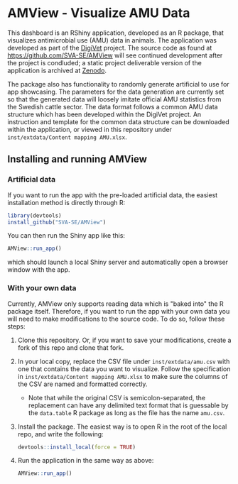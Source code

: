# AMView - Visualize AMU Data

This dashboard is an RShiny application, developed as an R package, that visualizes antimicrobial use (AMU) data in animals. The application
was developed as part of the [DigiVet](http://www.dcs.gla.ac.uk/~jenright/digivet_website/) project.
The source code as found at <https://github.com/SVA-SE/AMView> will see continued development after the project is condluded; a static project deliverable version of the application is archived at [Zenodo](https://zenodo.org/communities/digivet?q=&l=list&p=1&s=10&sort=newest).

 The package also has functionality to randomly generate artificial to use for app showcasing. The parameters for the data generation are currently set so that the generated data will loosely imitate official AMU statistics from the Swedish cattle sector. The data format follows a common AMU data structure which has been developed within the DigiVet project. An instruction and template for the common data structure can be downloaded within the application, or viewed in this repository under `inst/extdata/Content mapping AMU.xlsx`.

## Installing and running AMView

### Artificial data

If you want to run the app with the pre-loaded artificial data, the easiest installation method is directly through R:

``` r
library(devtools)
install_github("SVA-SE/AMView")
```

You can then run the Shiny app like this:

``` r
AMView::run_app()
```

which should launch a local Shiny server and automatically open a browser window with the app.

### With your own data

Currently, AMView only supports reading data which is "baked into" the R package itself. Therefore, if you want to run the app with your own data you will need to make modifications to the source code. To do so, follow these steps:

1. Clone this repository. Or, if you want to save your modifications, create a fork of this repo and clone that fork.

2. In your local copy, replace the CSV file under `inst/extdata/amu.csv` with one that contains the data you want to visualize. Follow the specification in `inst/extdata/Content mapping AMU.xlsx` to make sure the columns of the CSV are named and formatted correctly.
    * Note that while the original CSV is semicolon-separated, the replacement can have any delimited text format that is guessable by the `data.table` R package as long as the file has the name `amu.csv`.

3. Install the package. The easiest way is to open R in the root of the local repo, and write the following:

    ``` r
    devtools::install_local(force = TRUE)
    ```

4. Run the application in the same way as above:
    ``` r
    AMView::run_app()
    ```
